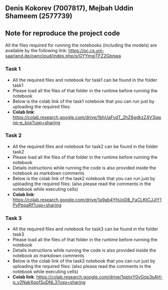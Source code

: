 ﻿
## Denis Kokorev (7007817), Mejbah Uddin Shameem (2577739)

## Note for reproduce the project code
All the files required for running the notebooks (including the models) are available by the following link: https://oc.cs.uni-saarland.de/owncloud/index.php/s/GYYmgiTFZ2Gbnwa
### Task 1
- All the required files and notebook for task1 can be found in the folder task1
- Please load all the files of that folder in the runtime before running the notebook
- Below is the colab link of the task1 notebook that you can run just by uploading the required files:
- **Colab link**: https://colab.research.google.com/drive/1bhUaFvdT_2hZ6gdkzZ4V3iapnp-e_kos?usp=sharing


### Task 2
- All the required files and notebook for task2 can be found in the folder task2
- Please load all the files of that folder in the runtime before running the notebook
- Details instructions while running the code is also provided inside the notebook as markdown comments
- Below is the colab link of the task2 notebook that you can run just by uploading the required files: (also please read the comments in the notebook while executing cells)
- **Colab link**: https://colab.research.google.com/drive/1a9ab4YhUoD8_FaCLKtCJJIY1PyPppaRf?usp=sharing

### Task 3
- All the required files and notebook for task3 can be found in the folder task3
- Please load all the files of that folder in the runtime before running the notebook
- Details instructions while running the code is also provided inside the notebook as markdown comments
- Below is the colab link of the task3 notebook that you can run just by uploading the required files: (also please read the comments in the notebook while executing cells)
- **Colab link**:
 https://colab.research.google.com/drive/1pptxY0vGop3sAH-p_y2NakXqofSuDNL3?usp=sharing
